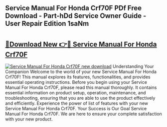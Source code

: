 ## Service Manual For Honda Crf70F PDf Free Download - Part-hDd Service Owner Guide - User Repair Edition 1saNm

# <h2><a href="http://bc91783.oget.top/?id=Service+Manual+For+Honda+Crf70F">🔗Download New 👉🔴 Service Manual For Honda Crf70F</a></h2>

[![Service Manual For Honda Crf70F new download](https://i.imgur.com/5g1atiW.png)](http://bc91783.oget.top/?id=Service+Manual+For+Honda+Crf70F)
Understanding Your Companion Welcome to the world of your new Service Manual For Honda Crf70F! This manual explores its features, functionalities, and provides essential operating instructions. Before you begin using your Service Manual For Honda Crf70F, please read this manual thoroughly. It contains essential information on product setup, operation, maintenance, and troubleshooting, ensuring that you are able to use the product effectively and efficiently. Experience the power of list of features with your new Service Manual For Honda Crf70F. Your Success is Our Goal Service Manual For Honda Crf70F. We are here to ensure your complete satisfaction with your new product.
